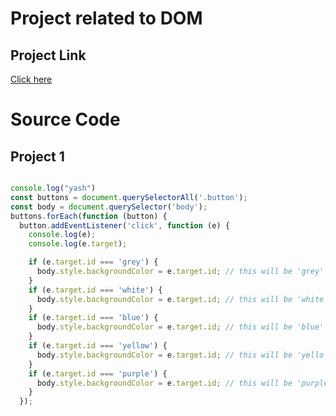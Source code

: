 # Project related to DOM

## Project Link

[Click here](https://stackblitz.com/edit/dom-project-chaiaurcode?file=index.html)

# Source Code

## Project 1

```javascript

console.log("yash")
const buttons = document.querySelectorAll('.button');
const body = document.querySelector('body');
buttons.forEach(function (button) {
  button.addEventListener('click', function (e) {
    console.log(e);
    console.log(e.target);

    if (e.target.id === 'grey') {
      body.style.backgroundColor = e.target.id; // this will be 'grey'
    }
    if (e.target.id === 'white') {
      body.style.backgroundColor = e.target.id; // this will be 'white'
    }
    if (e.target.id === 'blue') {
      body.style.backgroundColor = e.target.id; // this will be 'blue'
    }
    if (e.target.id === 'yellow') {
      body.style.backgroundColor = e.target.id; // this will be 'yello'
    }
    if (e.target.id === 'purple') {
      body.style.backgroundColor = e.target.id; // this will be 'purple'
    }
  });
```
